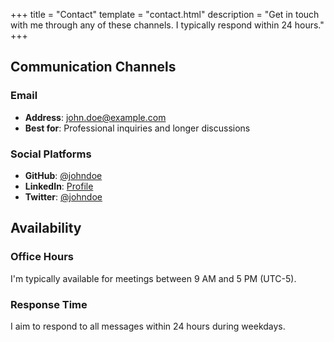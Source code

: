 +++
title = "Contact"
template = "contact.html"
description = "Get in touch with me through any of these channels. I typically respond within 24 hours."
+++

## Communication Channels

### Email
- **Address**: john.doe@example.com
- **Best for**: Professional inquiries and longer discussions

### Social Platforms
- **GitHub**: [@johndoe](https://github.com/johndoe)
- **LinkedIn**: [Profile](https://linkedin.com/in/johndoe)
- **Twitter**: [@johndoe](https://twitter.com/johndoe)

## Availability

### Office Hours
I'm typically available for meetings between 9 AM and 5 PM (UTC-5).

### Response Time
I aim to respond to all messages within 24 hours during weekdays.
